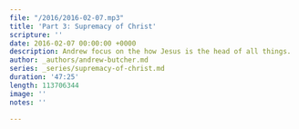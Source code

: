 ```yaml
---
file: "/2016/2016-02-07.mp3"
title: 'Part 3: Supremacy of Christ'
scripture: ''
date: 2016-02-07 00:00:00 +0000
description: Andrew focus on the how Jesus is the head of all things.
author: _authors/andrew-butcher.md
series: _series/supremacy-of-christ.md
duration: '47:25'
length: 113706344
image: ''
notes: ''

---
```

